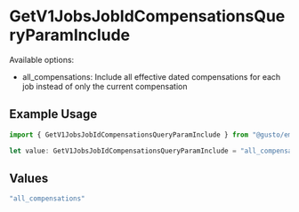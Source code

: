 # GetV1JobsJobIdCompensationsQueryParamInclude

Available options:
- all_compensations: Include all effective dated compensations for each job instead of only the current compensation

## Example Usage

```typescript
import { GetV1JobsJobIdCompensationsQueryParamInclude } from "@gusto/embedded-api/models/operations/getv1jobsjobidcompensations.js";

let value: GetV1JobsJobIdCompensationsQueryParamInclude = "all_compensations";
```

## Values

```typescript
"all_compensations"
```